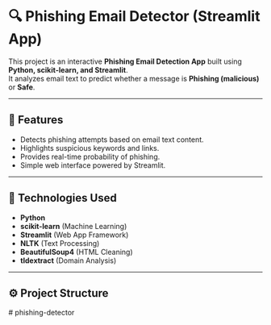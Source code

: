# 🔍 Phishing Email Detector (Streamlit App)

This project is an interactive **Phishing Email Detection App** built using **Python, scikit-learn, and Streamlit**.  
It analyzes email text to predict whether a message is **Phishing (malicious)** or **Safe**.

---

## 🚀 Features
- Detects phishing attempts based on email text content.
- Highlights suspicious keywords and links.
- Provides real-time probability of phishing.
- Simple web interface powered by Streamlit.

---

## 🧠 Technologies Used
- **Python**
- **scikit-learn** (Machine Learning)
- **Streamlit** (Web App Framework)
- **NLTK** (Text Processing)
- **BeautifulSoup4** (HTML Cleaning)
- **tldextract** (Domain Analysis)

---

## ⚙️ Project Structure
#   p h i s h i n g - d e t e c t o r  
 